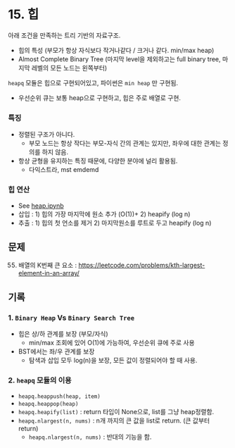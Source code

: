 # 15. 힙

아래 조건을 만족하는 트리 기반의 자료구조.

- 힙의 특성 (부모가 항상 자식보다 작거나같다 / 크거나 같다. min/max heap)
- Almost Complete Binary Tree (마지막 level을 제외하고는 full binary tree, 마지막 레벨의 모든 노드는 왼쪽부터)

`heapq` 모듈은 힙으로 구현되어있고, 파이썬은 `min heap` 만 구현됨.

- 우선순위 큐는 보통 heap으로 구현하고, 힙은 주로 배열로 구현.

### 특징

- 정렬된 구조가 아니다.
  - 부모 노드는 항상 작다는 부모-자식 간의 관계는 있지만, 좌우에 대한 관계는 정의를 하지 않음.
- 항상 균형을 유지하는 특징 때문에, 다양한 분야에 널리 활용됨.
  - 다익스트라, mst emdemd

### 힙 연산

- See [heap.ipynb](./heap.ipynb)
- 삽입 : 1) 힙의 가장 마지막에 원소 추가 (O(1))+ 2) heapify (log n)
- 추출 : 1) 힙의 첫 언소를 제거 2) 마지막원소를 루트로 두고 heapify (log n)

## 문제

55. 배열의 K번째 큰 요소 : https://leetcode.com/problems/kth-largest-element-in-an-array/

## 기록

### 1. `Binary Heap` Vs `Binary Search Tree`

- 힙은 상/하 관계를 보장 (부모/자식)
  - min/max 조회에 있어 O(1)에 가능하여, 우선순위 큐에 주로 사용
- BST에서는 좌/우 관계를 보장
  - 탐색과 삽입 모두 log(n)을 보장, 모든 값이 정렬되어야 할 때 사용.

### 2. `heapq` 모듈의 이용

- `heapq.heappush(heap, item)`
- `heapq.heappop(heap)`
- `heapq.heapify(list)` : return 타입이 None으로, list를 그냥 heap정렬함.
- `heapq.nlargest(n, nums)` : n개 까지의 큰 값을 list로 return. (큰 값부터 return)
  - `heapq.nlargest(n, nums)` : 반대의 기능을 함.
